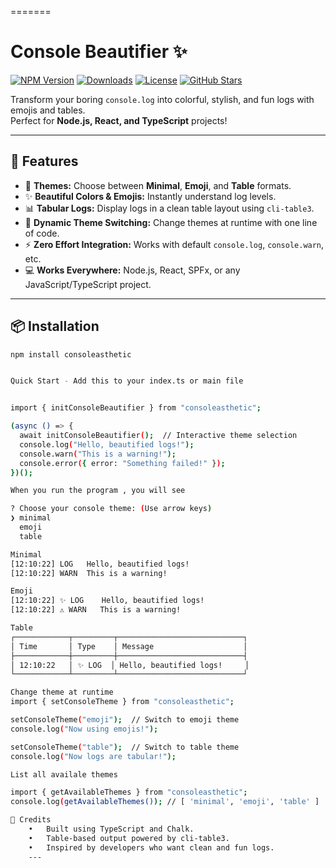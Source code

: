 
=======
# Console Beautifier ✨  

[![NPM Version](https://img.shields.io/npm/v/consoleasthetic.svg)](https://www.npmjs.com/package/consoleasthetic)
[![Downloads](https://img.shields.io/npm/dm/consoleasthetic.svg)](https://www.npmjs.com/package/consoleasthetic)
[![License](https://img.shields.io/npm/l/consoleasthetic.svg)](https://github.com/your-username/consoleasthetic/blob/main/LICENSE)
[![GitHub Stars](https://img.shields.io/github/stars/your-username/consoleasthetic.svg?style=social)](https://github.com/your-username/consoleasthetic)

Transform your boring `console.log` into colorful, stylish, and fun logs with emojis and tables.  
Perfect for **Node.js, React, and TypeScript** projects!

---

## 🌟 Features
- 🎨 **Themes:** Choose between **Minimal**, **Emoji**, and **Table** formats.
- ✨ **Beautiful Colors & Emojis:** Instantly understand log levels.
- 📊 **Tabular Logs:** Display logs in a clean table layout using `cli-table3`.
- 🔄 **Dynamic Theme Switching:** Change themes at runtime with one line of code.
- ⚡ **Zero Effort Integration:** Works with default `console.log`, `console.warn`, etc.
- 💻 **Works Everywhere:** Node.js, React, SPFx, or any JavaScript/TypeScript project.

---

## 📦 Installation
```bash
npm install consoleasthetic


Quick Start - Add this to your index.ts or main file


import { initConsoleBeautifier } from "consoleasthetic";

(async () => {
  await initConsoleBeautifier();  // Interactive theme selection
  console.log("Hello, beautified logs!");
  console.warn("This is a warning!");
  console.error({ error: "Something failed!" });
})();

When you run the program , you will see

? Choose your console theme: (Use arrow keys)
❯ minimal
  emoji
  table

Minimal
[12:10:22] LOG   Hello, beautified logs!
[12:10:22] WARN  This is a warning!

Emoji
[12:10:22] ✨ LOG    Hello, beautified logs!
[12:10:22] ⚠️ WARN   This is a warning!

Table
┌────────────┬─────────┬────────────────────────────┐
│ Time       │ Type    │ Message                    │
├────────────┼─────────┼────────────────────────────┤
│ 12:10:22   │ ✨ LOG  │ Hello, beautified logs!     │
└────────────┴─────────┴────────────────────────────┘

Change theme at runtime
import { setConsoleTheme } from "consoleasthetic";

setConsoleTheme("emoji");  // Switch to emoji theme
console.log("Now using emojis!");

setConsoleTheme("table");  // Switch to table theme
console.log("Now logs are tabular!");

List all availale themes

import { getAvailableThemes } from "consoleasthetic";
console.log(getAvailableThemes()); // [ 'minimal', 'emoji', 'table' ]

🙌 Credits
	•	Built using TypeScript and Chalk.
	•	Table-based output powered by cli-table3.
	•	Inspired by developers who want clean and fun logs.
    ---
